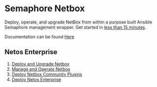 # Semaphore Netbox
Deploy, operate, and upgrade NetBox from within a purpose built Ansible Semaphore management wrapper. Get started in [less than 15 minutes](https://docs.netos.io/books/2-semaphore-netbox).

Documentation can be found [Here](https://docs.netos.io/books/2-semaphore-netbox)

## Netos Enterprise
1. [Deploy and Upgrade Netbox](https://docs.netos.io/books/2-semaphore-netbox/chapter/deploy-upgrade-netbox)
2. [Manage and Operate Netbox](https://docs.netos.io/books/2-semaphore-netbox/chapter/manage-operate-netbox)
3. [Deploy Netbox Community Plugins](https://docs.netos.io/books/2-semaphore-netbox/chapter/deploy-netbox-community-plugins)
4. [Deploy Netos Enterprise](https://docs.netos.io/books/2-semaphore-netbox/chapter/deploy-netos-enterprise)

